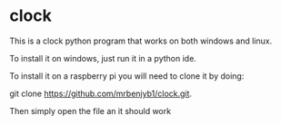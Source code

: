 # clock

This is a clock python program that works on both windows and linux.

To install it on windows, just run it in a python ide.

To install it on a raspberry pi you will need to clone it by doing: 

git clone <https://github.com/mrbenjyb1/clock.git>.

Then simply open the file an it should work
